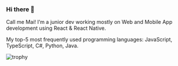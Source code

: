 ### Hi there 👋

Call me Mai! I’m a junior dev working mostly on Web and Mobile App development using React & React Native.

My top-5 most frequently used programming languages: JavaScript, TypeScript, C#, Python, Java. 

![trophy](https://github-profile-trophy.vercel.app/?username=Maiha192)
